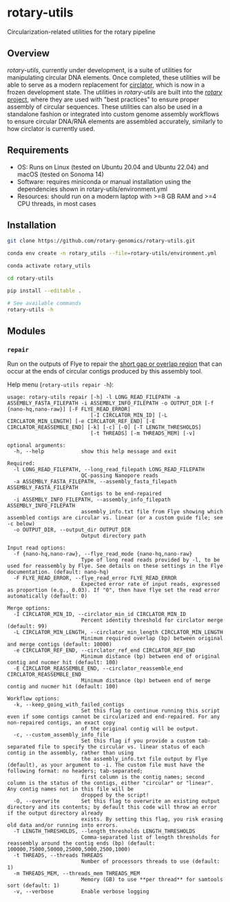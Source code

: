# rotary-utils
Circularization-related utilities for the rotary pipeline

## Overview
*rotary-utils*, currently under development, is a suite of utilities for manipulating circular DNA elements.
Once completed, these utilities will be able to serve as a modern replacement for
[circlator](https://github.com/sanger-pathogens/circlator), which is now in a frozen development state.
The utilities in *rotary-utils* are built into the [*rotary* project](https://github.com/rotary-genomics/rotary),
where they are used with "best practices" to ensure proper assembly of circular sequences. These utilities can also
be used in a standalone fashion or integrated into custom genome assembly workflows to ensure circular DNA/RNA elements
are assembled accurately, similarly to how circlator is currently used.

## Requirements
- OS: Runs on Linux (tested on Ubuntu 20.04 and Ubuntu 22.04) and macOS (tested on Sonoma 14)
- Software: requires miniconda or manual installation using the dependencies shown in rotary-utils/environment.yml
- Resources: should run on a modern laptop with >=8 GB RAM and >=4 CPU threads, in most cases

## Installation
```bash
git clone https://github.com/rotary-genomics/rotary-utils.git

conda env create -n rotary_utils --file=rotary-utils/environment.yml

conda activate rotary_utils

cd rotary-utils

pip install --editable .

# See available commands
rotary-utils -h
```

## Modules
### `repair`
Run on the outputs of Flye to repair the
[short gap or overlap region](https://github.com/fenderglass/Flye/issues/315#issuecomment-720679812) that can occur at
the ends of circular contigs produced by this assembly tool.

Help menu (`rotary-utils repair -h`):
```commandline
usage: rotary-utils repair [-h] -l LONG_READ_FILEPATH -a ASSEMBLY_FASTA_FILEPATH -i ASSEMBLY_INFO_FILEPATH -o OUTPUT_DIR [-f {nano-hq,nano-raw}] [-F FLYE_READ_ERROR]
                           [-I CIRCLATOR_MIN_ID] [-L CIRCLATOR_MIN_LENGTH] [-e CIRCLATOR_REF_END] [-E CIRCLATOR_REASSEMBLE_END] [-k] [-c] [-O] [-T LENGTH_THRESHOLDS]
                           [-t THREADS] [-m THREADS_MEM] [-v]

optional arguments:
  -h, --help            show this help message and exit

Required:
  -l LONG_READ_FILEPATH, --long_read_filepath LONG_READ_FILEPATH
                        QC-passing Nanopore reads
  -a ASSEMBLY_FASTA_FILEPATH, --assembly_fasta_filepath ASSEMBLY_FASTA_FILEPATH
                        Contigs to be end-repaired
  -i ASSEMBLY_INFO_FILEPATH, --assembly_info_filepath ASSEMBLY_INFO_FILEPATH
                        assembly_info.txt file from Flye showing which assembled contigs are circular vs. linear (or a custom guide file; see -c below)
  -o OUTPUT_DIR, --output_dir OUTPUT_DIR
                        Output directory path

Input read options:
  -f {nano-hq,nano-raw}, --flye_read_mode {nano-hq,nano-raw}
                        Type of long read reads provided by -l, to be used for reassembly by Flye. See details on these settings in the Flye documentation. (default: nano-hq)
  -F FLYE_READ_ERROR, --flye_read_error FLYE_READ_ERROR
                        Expected error rate of input reads, expressed as proportion (e.g., 0.03). If "0", then have flye set the read error automatically (default: 0)

Merge options:
  -I CIRCLATOR_MIN_ID, --circlator_min_id CIRCLATOR_MIN_ID
                        Percent identity threshold for circlator merge (default: 99)
  -L CIRCLATOR_MIN_LENGTH, --circlator_min_length CIRCLATOR_MIN_LENGTH
                        Minimum required overlap (bp) between original and merge contigs (default: 10000)
  -e CIRCLATOR_REF_END, --circlator_ref_end CIRCLATOR_REF_END
                        Minimum distance (bp) between end of original contig and nucmer hit (default: 100)
  -E CIRCLATOR_REASSEMBLE_END, --circlator_reassemble_end CIRCLATOR_REASSEMBLE_END
                        Minimum distance (bp) between end of merge contig and nucmer hit (default: 100)

Workflow options:
  -k, --keep_going_with_failed_contigs
                        Set this flag to continue running this script even if some contigs cannot be circularized and end-repaired. For any non-repaired contigs, an exact copy
                        of the original contig will be output.
  -c, --custom_assembly_info_file
                        Set this flag if you provide a custom tab-separated file to specify the circular vs. linear status of each contig in the assembly, rather than using
                        the assembly_info.txt file output by Flye (default), as your argument to -i. The custom file must have the following format: no headers; tab-separated;
                        first column is the contig names; second column is the status of the contigs, either "circular" or "linear". Any contig names not in this file will be
                        dropped by the script!
  -O, --overwrite       Set this flag to overwrite an existing output directory and its contents; by default this code will throw an error if the output directory already
                        exists. By setting this flag, you risk erasing old data and/or running into errors.
  -T LENGTH_THRESHOLDS, --length_thresholds LENGTH_THRESHOLDS
                        Comma-separated list of length thresholds for reassembly around the contig ends (bp) (default: 100000,75000,50000,25000,5000,2500,1000)
  -t THREADS, --threads THREADS
                        Number of processors threads to use (default: 1)
  -m THREADS_MEM, --threads_mem THREADS_MEM
                        Memory (GB) to use **per thread** for samtools sort (default: 1)
  -v, --verbose         Enable verbose logging
```
